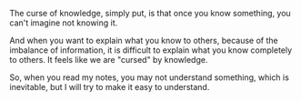 The curse of knowledge, simply put, is that once you know something, you can't imagine not knowing it.

And when you want to explain what you know to others, because of the imbalance of information, it is difficult to explain what you know completely to others. It feels like we are "cursed" by knowledge.

So, when you read my notes, you may not understand something, which is inevitable, but I will try to make it easy to understand.

